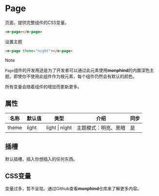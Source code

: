 # Page

页面，提供完整组件的CSS变量。

```html
<m-page></m-page>
```

设置主题

```html
<m-page theme="night"></m-page>
```

> [!NOTE]
>
> `Page`组件的开发用途是为了开发者可以通过此元素使用**monphind**的内置深色主题。即使你不使用此组件作为根元素，每个组件仍然会有默认的颜色。
>
> 所有变量会随着组件的增加而更新更多。

## 属性

| 名称  | 默认值 | 类型           | 介绍                 | 同步 |
| ----- | ------ | -------------- | -------------------- | ---- |
| theme | light  | light \| night | 主题模式：明亮、黑暗 | 是   |

## 插槽

默认插槽，插入你想插入的任何东西。

## CSS变量

变量过多，暂不呈现。通过Github查看**monphind**仓库来了解更多内容。
